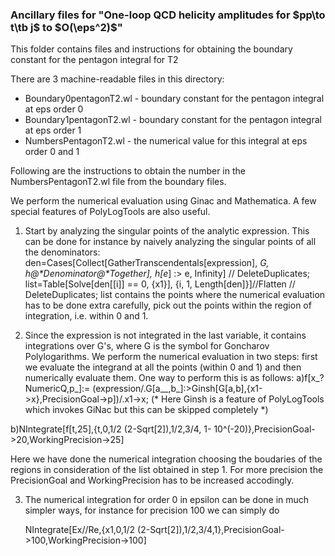 ### Ancillary files for "One-loop QCD helicity amplitudes for $pp\to t\tb j$ to $O(\eps^2)$"

This folder contains files and instructions for obtaining the boundary constant for the pentagon integral for T2 

There are 3 machine-readable files in this directory:
* Boundary0pentagonT2.wl - boundary constant for the pentagon integral at eps order 0
* Boundary1pentagonT2.wl - boundary constant for the pentagon integral at eps order 1
* NumbersPentagonT2.wl - the numerical value for this integral at eps order 0 and 1

Following are the instructions to obtain the number in the NumbersPentagonT2.wl file from the boundary files.

We perform the numerical evaluation using Ginac and Mathematica. A few special features of PolyLogTools are also useful.

1) Start by analyzing the singular points of the analytic expression.
This can be done for instance by naively analyzing the singular points of all the denominators:
       den=Cases[Collect[GatherTranscendentals[expression], _G, h@*Denominator@*Together], h[e_] :> e, Infinity] // DeleteDuplicates;
       list=Table[Solve[den[[i]] == 0, {x1}], {i, 1, Length[den]}]//Flatten // DeleteDuplicates;
list contains the points where the numerical evaluation has to be done extra carefully, pick out the points within the region of integration, i.e. within 0 and 1.

2) Since the expression is not integrated in the last variable, it contains integrations over G's, where G is the symbol for Goncharov Polylogarithms. We perform the numerical evaluation in two steps: first we evaluate the integrand at all the points (within 0 and 1) and then numerically evaluate them. One way to perform this is as follows:
 a)f[x_? NumericQ,p_]:= (expression/.G[a__,b_]:>Ginsh[G[a,b],{x1->x},PrecisionGoal->p])/.x1->x; (* Here Ginsh is a feature of PolyLogTools which invokes GiNac but this can be skipped completely *)

 b)NIntegrate[f[t,25],{t,0,1/2 (2-Sqrt[2]),1/2,3/4, 1- 10^(-20)},PrecisionGoal->20,WorkingPrecision->25]   

Here we have done the numerical integration choosing the boudaries of the regions in consideration of the list obtained in step 1. For more precision the PrecisionGoal and WorkingPrecision has to be increased accodingly. 


3) The numerical integration for order 0 in epsilon can be done in much simpler ways, for instance for precision 100 we can simply do

   NIntegrate[Ex//Re,{x1,0,1/2 (2-Sqrt[2]),1/2,3/4,1},PrecisionGoal->100,WorkingPrecision->100]


